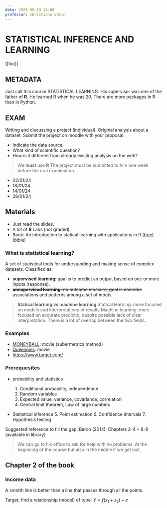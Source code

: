 ```yaml
---
date: 2023-09-19 14:00
professor: Christiano Varin
---
```



# STATISTICAL INFERENCE AND LEARNING

[[toc]]

## METADATA

Just call this course STATISTICAL LEARNING.
His supervisor was one of the father of **R**. He learned R when he was 20.
There are more packages in R than in Python.

## EXAM

Writing and discussing a project (individual). Original analysis about a dataset.
Submit the project on moodle with your proposal:

- Indicate the data source
- What kind of scientific question?
- How is it different from already existing analysis on the web?

> We **must** use **R**
The project must be submitted to him one week before the oral examination.

- 02/01/24
- 18/01/24
- 14/01/24
- 28/01/24

## Materials

- Just read the slides.
- A lot of **R** Labs (not graded).
- Book: An introduction to statical learning with applications in R ([free](https://statlearning.com)) (bible)

### What is statistical learning?

A set of statistical tools for understanding and making sense of complex datasets.
Classified as:

- **supervised learning**: goal is to predict an output based on one or more inputs (response).
- ~~**unsupervised learning**: no outcome measure, goal is describe associations and patterns among a set of inputs.~~

> **Statical learning vs machine learning**
> Statical learning: more focused on models and interpretations of results
> Machine learning: more focused on accurate predictio, despite possible lack of clear interpretation.
> There is a lot of overlap between the two fields.

### Examples

- [MONEYBALL](https://en.wikipedia.org/wiki/Moneyball_(film)): movie (subermetrics method)
- [Queenpins](https://youtu.be/v90YxH6lR_8): movie
- <https://www.target.com/>

### Prerequesites

- probability and statistics
  1. Conditional probability, independence
  2. Random variables
  3. Expected value, variance, covariance, correlation
  4. Central limit theorem, Law of large numbers

- Statistical inference
  5. Point estimation
  6. Confidence intervals
  7. Hypothesis testing

Suggested reference to fill the gap: Baron (2014), Chapters 2-4 + 8-9 (available in library)

> We can go to his office to ask for help with no problems.
> At the beginning of the course but also in the middle if we get lost.

## Chapter 2 of the book

### Income data

A smotth line is better than a line that passes through all the points.

Target;
find a relationship (model) of type:
$Y = f(x_1+x_2)+e$

